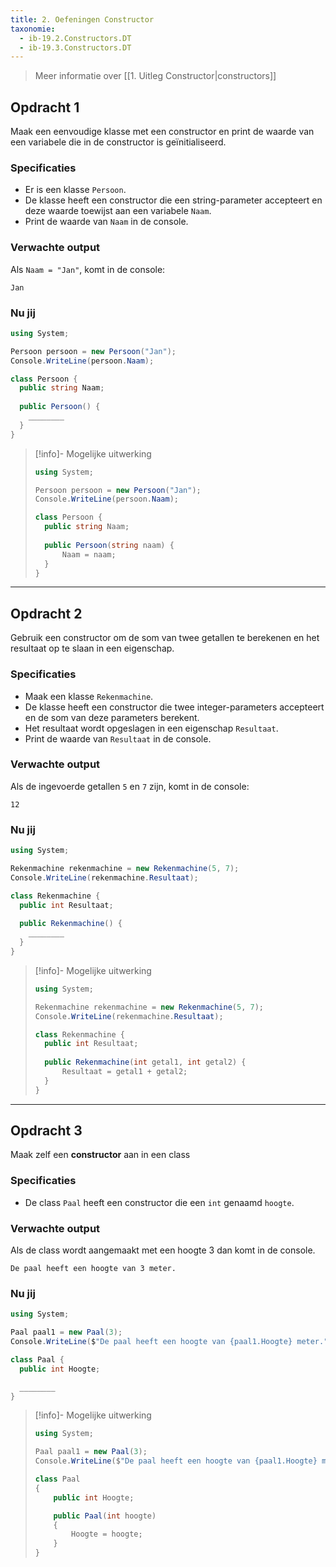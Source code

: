 ```yaml
---
title: 2. Oefeningen Constructor
taxonomie:
  - ib-19.2.Constructors.DT
  - ib-19.3.Constructors.DT
---
```


> Meer informatie over [[1. Uitleg Constructor|constructors]]

## Opdracht 1
Maak een eenvoudige klasse met een constructor en print de waarde van een variabele die in de constructor is geïnitialiseerd.

### Specificaties
- Er is een klasse `Persoon`.
- De klasse heeft een constructor die een string-parameter accepteert en deze waarde toewijst aan een variabele `Naam`.
- Print de waarde van `Naam` in de console.

### Verwachte output
Als `Naam = "Jan"`, komt in de console:
```
Jan
```

### Nu jij
``` csharp runner
using System;

Persoon persoon = new Persoon("Jan");
Console.WriteLine(persoon.Naam);

class Persoon {
  public string Naam;
  
  public Persoon() {   
    ________ 
  }
}

``` 

> [!info]- Mogelijke uitwerking
> ``` csharp
> using System;
>
> Persoon persoon = new Persoon("Jan");
> Console.WriteLine(persoon.Naam);
>
> class Persoon {
>   public string Naam;
>   
>   public Persoon(string naam) {
>       Naam = naam;
>   }
> }
> ```

---

## Opdracht 2
Gebruik een constructor om de som van twee getallen te berekenen en het resultaat op te slaan in een eigenschap.

### Specificaties
- Maak een klasse `Rekenmachine`.
- De klasse heeft een constructor die twee integer-parameters accepteert en de som van deze parameters berekent.
- Het resultaat wordt opgeslagen in een eigenschap `Resultaat`.
- Print de waarde van `Resultaat` in de console.

### Verwachte output
Als de ingevoerde getallen `5` en `7` zijn, komt in de console:
```
12
```

### Nu jij
``` csharp runner
using System;

Rekenmachine rekenmachine = new Rekenmachine(5, 7);
Console.WriteLine(rekenmachine.Resultaat);

class Rekenmachine {
  public int Resultaat;
  
  public Rekenmachine() {
    ________
  }
}


``` 

> [!info]- Mogelijke uitwerking
> ``` csharp
> using System;
> 
> Rekenmachine rekenmachine = new Rekenmachine(5, 7);
> Console.WriteLine(rekenmachine.Resultaat);
>
> class Rekenmachine {
>   public int Resultaat;
>   
>   public Rekenmachine(int getal1, int getal2) {
>       Resultaat = getal1 + getal2;
>   }
> }
> ```

---

## Opdracht 3
Maak zelf een **constructor** aan in een class

### Specificaties
- De class `Paal` heeft een constructor die een `int` genaamd `hoogte`.

### Verwachte output
Als de class wordt aangemaakt met een hoogte 3 dan komt in de console.
```
De paal heeft een hoogte van 3 meter.
```

### Nu jij
``` csharp runner
using System;

Paal paal1 = new Paal(3);
Console.WriteLine($"De paal heeft een hoogte van {paal1.Hoogte} meter.");

class Paal {
  public int Hoogte;

  ________
}
``` 

> [!info]- Mogelijke uitwerking
> ``` csharp
> using System;
> 
> Paal paal1 = new Paal(3);
> Console.WriteLine($"De paal heeft een hoogte van {paal1.Hoogte} meter.");
> 
> class Paal
> {
>     public int Hoogte;
> 
>     public Paal(int hoogte)
>     {
>         Hoogte = hoogte;
>     }
> }
> ```
